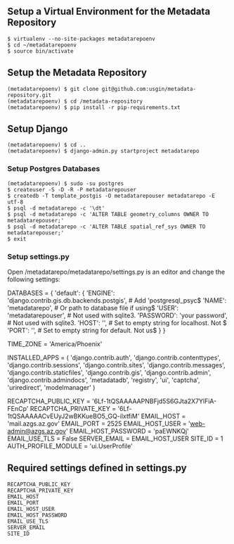 ## Setup a Virtual Environment for the Metadata Repository

    $ virtualenv --no-site-packages metadatarepoenv
    $ cd ~/metadatarepoenv
    $ source bin/activate

## Setup the Metadata Repository

    (metadatarepoenv) $ git clone git@github.com:usgin/metadata-repository.git
    (metadatarepoenv) $ cd /metadata-repository
    (metadatarepoenv) $ pip install -r pip-requirements.txt

## Setup Django

    (metadatarepoenv) $ cd ..
    (metadatarepoenv) $ django-admin.py startproject metadatarepo

### Setup Postgres Databases

    (metadatarepoenv) $ sudo -su postgres
    $ createuser -S -D -R -P metadatarepouser
    $ createdb -T template_postgis -O metadatarepouser metadatarepo -E utf-8
    $ psql -d metadatarepo -c '\dt'
    $ psql -d metadatarepo -c 'ALTER TABLE geometry_columns OWNER TO metadatarepouser;'
    $ psql -d metadatarepo -c 'ALTER TABLE spatial_ref_sys OWNER TO metadatarepouser;'
    $ exit

### Setup settings.py

Open /metadatarepo/metadatarepo/settings.py is an editor and change the following settings:


DATABASES = {
    'default': {
        'ENGINE': 'django.contrib.gis.db.backends.postgis', # Add 'postgresql_psyc$
        'NAME': 'metadatarepo',                      # Or path to database file if using$
        'USER': 'metadatarepouser',                      # Not used with sqlite3.
        'PASSWORD': 'your password',                  # Not used with sqlite3.
        'HOST': '',                      # Set to empty string for localhost. Not $
        'PORT': '',                      # Set to empty string for default. Not us$
    }
}

TIME_ZONE = 'America/Phoenix'


INSTALLED_APPS = (
    'django.contrib.auth',
    'django.contrib.contenttypes',
    'django.contrib.sessions',
    'django.contrib.sites',
    'django.contrib.messages',
    'django.contrib.staticfiles',
    'django.contrib.gis',
    'django.contrib.admin',
    'django.contrib.admindocs',
    'metadatadb',
    'registry',
    'ui',
    'captcha',
    'uriredirect',
    'modelmanager'
)

RECAPTCHA_PUBLIC_KEY = '6Lf-1tQSAAAAAPNBFjd5S6GJta2X7YlFiA-FEnCp'
RECAPTCHA_PRIVATE_KEY = '6Lf-1tQSAAAAACvEUyJ2wBKKueBO5_GQ-ilxtfiM'
EMAIL_HOST = 'mail.azgs.az.gov'
EMAIL_PORT = 2525
EMAIL_HOST_USER = 'web-admin@azgs.az.gov'
EMAIL_HOST_PASSWORD = 'paEWNKQj'
EMAIL_USE_TLS = False
SERVER_EMAIL = EMAIL_HOST_USER
SITE_ID = 1
AUTH_PROFILE_MODULE = 'ui.UserProfile'


## Required settings defined in settings.py
	RECAPTCHA_PUBLIC_KEY
	RECAPTCHA_PRIVATE_KEY
	EMAIL_HOST
	EMAIL_PORT
	EMAIL_HOST_USER
	EMAIL_HOST_PASSWORD
	EMAIL_USE_TLS
	SERVER_EMAIL
	SITE_ID
